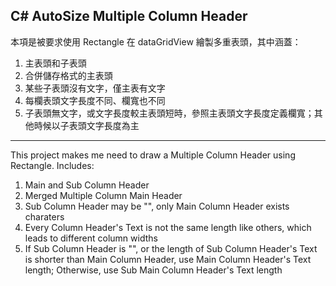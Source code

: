 C# AutoSize Multiple Column Header
-----------------------------------------------------------------------
本項是被要求使用 Rectangle 在 dataGridView 繪製多重表頭，其中涵蓋：
1. 主表頭和子表頭
2. 合併儲存格式的主表頭
3. 某些子表頭沒有文字，僅主表有文字
4. 每欄表頭文字長度不同、欄寬也不同
5. 子表頭無文字，或文字長度較主表頭短時，參照主表頭文字長度定義欄寬；其他時候以子表頭文字長度為主

-----------------------------------------------------------------------
This project makes me need to draw a Multiple Column Header using Rectangle. Includes:
1. Main and Sub Column Header
2. Merged Multiple Column Main Header
3. Sub Column Header may be "", only Main Column Header exists charaters
4. Every Column Header's Text is not the same length like others, which leads to different column widths
5. If Sub Column Header is "", or the length of Sub Column Header's Text is shorter than Main Column Header, use Main Column Header's Text length;
   Otherwise, use Sub Main Column Header's Text length
